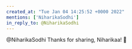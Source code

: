 ```yaml
---
created_at: "Tue Jan 04 14:25:52 +0000 2022"
mentions: ['NiharikaSodhi']
in_reply_to: @NiharikaSodhi
---
```


@NiharikaSodhi Thanks for sharing, Niharikaa! 🙏